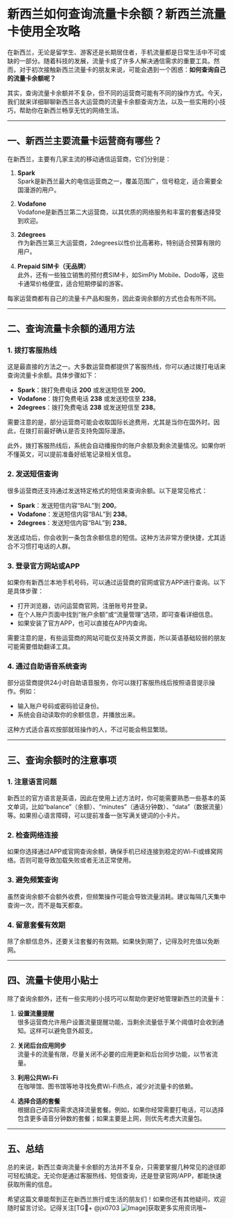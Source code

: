 # 新西兰如何查询流量卡余额？新西兰流量卡使用全攻略

在新西兰，无论是留学生、游客还是长期居住者，手机流量都是日常生活中不可或缺的一部分。随着科技的发展，流量卡成了许多人解决通信需求的重要工具。然而，对于初次接触新西兰流量卡的朋友来说，可能会遇到一个困惑：**如何查询自己的流量卡余额呢？**

其实，查询流量卡余额并不复杂，但不同的运营商可能有不同的操作方式。今天，我们就来详细聊聊新西兰各大运营商的流量卡余额查询方法，以及一些实用的小技巧，帮助你在新西兰畅享无忧的网络生活。

---

## 一、新西兰主要流量卡运营商有哪些？

在新西兰，主要有几家主流的移动通信运营商，它们分别是：

1. **Spark**  
   Spark是新西兰最大的电信运营商之一，覆盖范围广，信号稳定，适合需要全国漫游的用户。

2. **Vodafone**  
   Vodafone是新西兰第二大运营商，以其优质的网络服务和丰富的套餐选择受到欢迎。

3. **2degrees**  
   作为新西兰第三大运营商，2degrees以性价比高著称，特别适合预算有限的用户。

4. **Prepaid SIM卡（无品牌）**  
   此外，还有一些独立销售的预付费SIM卡，如SimPly Mobile、Dodo等，这些卡通常价格便宜，适合短期停留的游客。

每家运营商都有自己的流量卡产品和服务，因此查询余额的方式也会有所不同。

---

## 二、查询流量卡余额的通用方法

### 1. **拨打客服热线**
这是最直接的方法之一。大多数运营商都提供了客服热线，你可以通过拨打电话来查询流量卡余额。具体步骤如下：

- **Spark**：拨打免费电话 **200** 或发送短信至 **200**。
- **Vodafone**：拨打免费电话 **238** 或发送短信至 **238**。
- **2degrees**：拨打免费电话 **238** 或发送短信至 **238**。

需要注意的是，部分运营商可能会收取国际长途费用，尤其是当你在国外时。因此，在拨打前最好确认是否支持免国际漫游。

此外，拨打客服热线后，系统会自动播报你的账户余额及剩余流量情况。如果你听不懂英文，可以提前准备好纸笔记录相关信息。

### 2. **发送短信查询**
很多运营商还支持通过发送特定格式的短信来查询余额。以下是常见格式：

- **Spark**：发送短信内容“BAL”到 **200**。
- **Vodafone**：发送短信内容“BAL”到 **238**。
- **2degrees**：发送短信内容“BAL”到 **238**。

发送成功后，你会收到一条包含余额信息的短信。这种方法非常方便快捷，尤其适合不习惯打电话的人群。

### 3. **登录官方网站或APP**
如果你有新西兰本地手机号码，可以通过运营商的官网或官方APP进行查询。以下是具体步骤：

- 打开浏览器，访问运营商官网，注册账号并登录。
- 在个人账户页面中找到“账户余额”或“流量管理”选项，即可查看详细信息。
- 如果安装了官方APP，也可以直接在APP内查询。

需要注意的是，有些运营商的网站可能仅支持英文界面，所以英语基础较弱的朋友可能需要借助翻译工具。

### 4. **通过自助语音系统查询**
部分运营商提供24小时自助语音服务，你可以拨打客服热线后按照语音提示操作。例如：

- 输入账户号码或密码验证身份。
- 系统会自动读取你的余额信息，并播放出来。

这种方式适合喜欢按部就班操作的人，不过可能会稍显繁琐。

---

## 三、查询余额时的注意事项

### 1. **注意语言问题**
新西兰的官方语言是英语，因此在使用上述方法时，你可能需要熟悉一些基本的英文单词，比如“balance”（余额）、“minutes”（通话分钟数）、“data”（数据流量）等。如果担心语言障碍，可以提前准备一张写满关键词的小卡片。

### 2. **检查网络连接**
如果你选择通过APP或官网查询余额，确保手机已经连接到稳定的Wi-Fi或蜂窝网络。否则可能导致加载失败或者无法正常使用。

### 3. **避免频繁查询**
虽然查询余额不会额外收费，但频繁操作可能会导致流量消耗。建议每隔几天集中查询一次，而不是每天都查。

### 4. **留意套餐有效期**
除了余额信息外，还要关注套餐的有效期。如果快到期了，记得及时充值以免断网。

---

## 四、流量卡使用小贴士

除了查询余额外，还有一些实用的小技巧可以帮助你更好地管理新西兰的流量卡：

1. **设置流量提醒**  
   很多运营商允许用户设置流量提醒功能，当剩余流量低于某个阈值时会收到通知。这样可以避免意外超支。

2. **关闭后台应用同步**  
   流量卡的流量有限，尽量关闭不必要的应用更新和后台同步功能，以节省流量。

3. **利用公共Wi-Fi**  
   在咖啡馆、图书馆等地寻找免费Wi-Fi热点，减少对流量卡的依赖。

4. **选择合适的套餐**  
   根据自己的实际需求选择流量套餐。例如，如果你经常需要打电话，可以选择包含更多语音分钟数的套餐；如果主要是上网，则优先考虑大流量包。

---

## 五、总结

总的来说，新西兰查询流量卡余额的方法并不复杂，只需要掌握几种常见的途径即可轻松搞定。无论你是通过客服热线、短信查询，还是登录官网/APP，都能快速获取所需的信息。

希望这篇文章能帮到正在新西兰旅行或生活的朋友们！如果你还有其他疑问，欢迎随时留言讨论。记得关注[TG💪+ @jx0703 ![Image](https://github.com/user-attachments/assets/dbca1d08-cadb-493c-b0ec-ad6f7a83f270)]获取更多实用资讯哦~